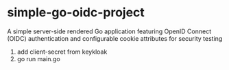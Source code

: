 # simple-go-oidc-project
A simple server-side rendered Go application featuring OpenID Connect (OIDC) authentication and configurable cookie attributes for security testing

1. add client-secret from keykloak
2. go run main.go
